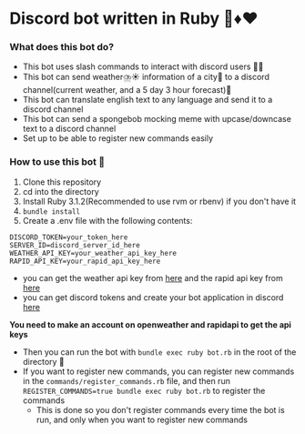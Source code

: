 # Discord bot written in Ruby 💎♦️❤️

### What does this bot do?
- This bot uses slash commands to interact with discord users 🚀🔥
- This bot can send weather⛈️☀️ information of a city🌆 to a discord channel(current weather, and a 5 day 3 hour forecast)🙌
- This bot can translate english text to any language and send it to a discord channel
- This bot can send a spongebob mocking meme with upcase/downcase text to a discord channel
- Set up to be able to register new commands easily

### How to use this bot 📖

1. Clone this repository
2. cd into the directory
3. Install Ruby 3.1.2(Recommended to use rvm or rbenv) if you don't have it
4. `bundle install`
5. Create a .env file with the following contents:
```
DISCORD_TOKEN=your_token_here
SERVER_ID=discord_server_id_here
WEATHER_API_KEY=your_weather_api_key_here
RAPID_API_KEY=your_rapid_api_key_here
```
- you can get the weather api key from [here](https://openweathermap.org/api) and the rapid api key from [here](https://rapidapi.com/community/api/open-weather-map/endpoints)
- you can get discord tokens and create your bot application in discord [here](https://discord.com/developers/applications)

**You need to make an account on openweather and rapidapi to get the api keys**

- Then you can run the bot with `bundle exec ruby bot.rb` in the root of the directory 🚀
- If you want to register new commands, you can register new commands in the `commands/register_commands.rb` file, and then run `REGISTER_COMMANDS=true bundle exec ruby bot.rb` to register the commands
  - This is done so you don't register commands every time the bot is run, and only when you want to register new commands

